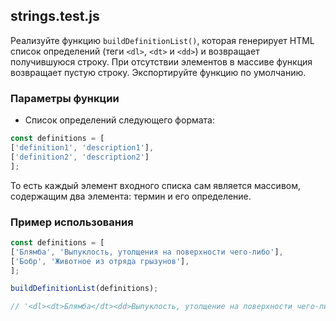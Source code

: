 ## strings.test.js

Реализуйте функцию `buildDefinitionList()`, которая генерирует HTML список 
определений (теги `<dl>`, `<dt>` и `<dd>`) и возвращает получившуюся строку. 
При отсутствии элементов в массиве функция возвращает пустую строку. 
Экспортируйте функцию по умолчанию.

### Параметры функции

* Список определений следующего формата:

```js
const definitions = [
['definition1', 'description1'],
['definition2', 'description2']
];
```
То есть каждый элемент входного списка сам является массивом, содержащим два 
элемента: термин и его определение.

### Пример использования

```js
const definitions = [
['Блямба', 'Выпуклость, утолщения на поверхности чего-либо'],
['Бобр', 'Животное из отряда грызунов'],
];

buildDefinitionList(definitions);

// '<dl><dt>Блямба</dt><dd>Выпуклость, утолщение на поверхности чего-либо</dd><dt>Бобр</dt><dd>Животное из отряда грызунов</dd></dl>';
```
